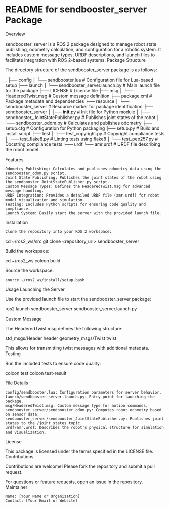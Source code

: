 # README for sendbooster_server Package
Overview

sendbooster_server is a ROS 2 package designed to manage robot state publishing, odometry calculation, and configuration for a robotic system. It includes custom message types, URDF descriptions, and launch files to facilitate integration with ROS 2-based systems.
Package Structure

The directory structure of the sendbooster_server package is as follows:

.
├── config
│   └── sendbooster.lua                 # Configuration file for Lua-based setup
├── launch
│   └── sendbooster_server.launch.py    # Main launch file for the package
├── LICENSE                             # License file
├── msg
│   └── HeaderedTwist.msg               # Custom message definition
├── package.xml                         # Package metadata and dependencies
├── resource
│   └── sendbooster_server              # Resource marker for package identification
├── sendbooster_server
│   ├── __init__.py                     # Init file for Python module
│   ├── sendbooster_JointStatePublisher.py  # Publishes joint states of the robot
│   └── sendbooster_odom.py             # Calculates and publishes odometry
├── setup.cfg                           # Configuration for Python packaging
├── setup.py                            # Build and install script
├── test
│   ├── test_copyright.py               # Copyright compliance tests
│   ├── test_flake8.py                  # Linting tests using flake8
│   └── test_pep257.py                  # Docstring compliance tests
└── urdf
    └── amr.urdf                        # URDF file describing the robot model

Features

    Odometry Publishing: Calculates and publishes odometry data using the sendbooster_odom.py script.
    Joint State Publishing: Publishes the joint states of the robot using the sendbooster_JointStatePublisher.py script.
    Custom Message Types: Defines the HeaderedTwist.msg for advanced message handling.
    URDF Integration: Provides a detailed URDF file (amr.urdf) for robot model visualization and simulation.
    Testing: Includes Python scripts for ensuring code quality and compliance.
    Launch System: Easily start the server with the provided launch file.

Installation

    Clone the repository into your ROS 2 workspace:

cd ~/ros2_ws/src
git clone <repository_url> sendbooster_server

Build the workspace:

cd ~/ros2_ws
colcon build

Source the workspace:

    source ~/ros2_ws/install/setup.bash

Usage
Launching the Server

Use the provided launch file to start the sendbooster_server package:

ros2 launch sendbooster_server sendbooster_server.launch.py

Custom Message

The HeaderedTwist.msg defines the following structure:

std_msgs/Header header
geometry_msgs/Twist twist

This allows for transmitting twist messages with additional metadata.
Testing

Run the included tests to ensure code quality:

colcon test
colcon test-result

File Details

    config/sendbooster.lua: Configuration parameters for server behavior.
    launch/sendbooster_server.launch.py: Entry point for launching the package.
    msg/HeaderedTwist.msg: Custom message type for motion commands.
    sendbooster_server/sendbooster_odom.py: Computes robot odometry based on sensor data.
    sendbooster_server/sendbooster_JointStatePublisher.py: Publishes joint states to the /joint_states topic.
    urdf/amr.urdf: Describes the robot's physical structure for simulation and visualization.

License

This package is licensed under the terms specified in the LICENSE file.
Contributions

Contributions are welcome! Please fork the repository and submit a pull request.

For questions or feature requests, open an issue in the repository.
Maintainer

    Name: [Your Name or Organization]
    Contact: [Your Email or Website]
